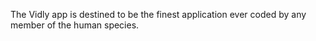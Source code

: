 The Vidly app is destined to be the finest application ever coded by any member of the human species.